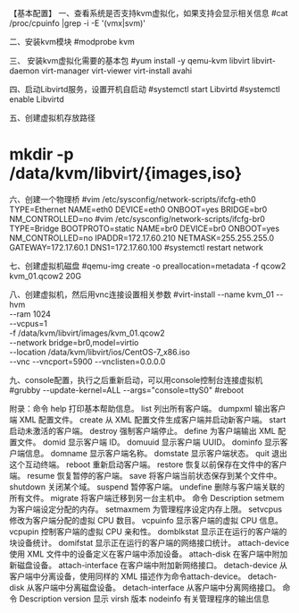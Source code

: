 
【基本配置】
一、查看系统是否支持kvm虚拟化，如果支持会显示相关信息
#cat /proc/cpuinfo |grep -i -E '(vmx|svm)'

二、安装kvm模块
#modprobe  kvm

三、 安装kvm虚拟化需要的基本包
#yum install -y qemu-kvm libvirt libvirt-daemon virt-manager virt-viewer virt-install avahi

四、启动Libvirtd服务，设置开机自启动
#systemctl start Libvirtd
#systemctl enable Libvirtd

五、创建虚拟机存放路径
# mkdir -p /data/kvm/libvirt/{images,iso}

六、创建一个物理桥
#vim /etc/sysconfig/network-scripts/ifcfg-eth0
TYPE=Ethernet
NAME=eth0
DEVICE=eth0
ONBOOT=yes
BRIDGE=br0
NM_CONTROLLED=no
#vim  /etc/sysconfig/network-scripts/ifcfg-br0
TYPE=Bridge
BOOTPROTO=static
NAME=br0
DEVICE=br0
ONBOOT=yes
NM_CONTROLLED=no
IPADDR=172.17.60.210
NETMASK=255.255.255.0
GATEWAY=172.17.60.1
DNS1=172.17.60.100
#systemctl restart network

七、创建虚拟机磁盘
#qemu-img create -o preallocation=metadata -f qcow2 kvm_01.qcow2 20G

八、创建虚拟机，然后用vnc连接设置相关参数
#virt-install --name kvm_01 --hvm \
--ram 1024 \
--vcpus=1 \
-f /data/kvm/libvirt/images/kvm_01.qcow2 \
--network bridge=br0,model=virtio \
--location /data/kvm/libvirt/ios/CentOS-7_x86.iso  \
--vnc --vncport=5900 --vnclisten=0.0.0.0

九、console配置，执行之后重新启动，可以用console控制台连接虚拟机
#grubby --update-kernel=ALL --args="console=ttyS0"
#reboot

附录：命令
help	打印基本帮助信息。
list	列出所有客户端。
dumpxml	输出客户端 XML 配置文件。
create	从 XML 配置文件生成客户端并启动新客户端。
start	启动未激活的客户端。
destroy	强制客户端停止。
define	为客户端输出 XML 配置文件。
domid	显示客户端 ID。
domuuid	显示客户端 UUID。
dominfo	显示客户端信息。
domname	显示客户端名称。
domstate	显示客户端状态。
quit	退出这个互动终端。
reboot	重新启动客户端。
restore	恢复以前保存在文件中的客户端。
resume	恢复暂停的客户端。
save	将客户端当前状态保存到某个文件中。
shutdown	关闭某个域。
suspend	暂停客户端。
undefine	删除与客户端关联的所有文件。
migrate	将客户端迁移到另一台主机中。
命令	Description
setmem	为客户端设定分配的内存。
setmaxmem	为管理程序设定内存上限。
setvcpus	修改为客户端分配的虚拟 CPU 数目。
vcpuinfo	显示客户端的虚拟 CPU 信息。
vcpupin	控制客户端的虚拟 CPU 亲和性。
domblkstat	显示正在运行的客户端的块设备统计。
domifstat	显示正在运行的客户端的网络接口统计。
attach-device	使用 XML 文件中的设备定义在客户端中添加设备。
attach-disk	在客户端中附加新磁盘设备。
attach-interface	在客户端中附加新网络接口。
detach-device	从客户端中分离设备，使用同样的 XML 描述作为命令attach-device。
detach-disk	从客户端中分离磁盘设备。
detach-interface	从客户端中分离网络接口。
命令	Description
version	显示 virsh 版本
nodeinfo	有关管理程序的输出信息
